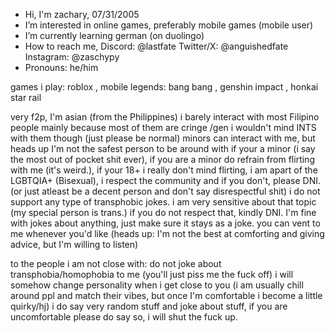 - Hi, I'm zachary, 07/31/2005
- I’m interested in online games, preferably mobile games (mobile user)
- I’m currently learning german (on duolingo)
- How to reach me,
Discord: @lastfate
Twitter/X: @anguishedfate
Instagram: @zaschypy
- Pronouns: he/him
  
games i play: roblox , mobile legends: bang bang , genshin impact , honkai star rail

very f2p, I'm asian (from the Philippines) i barely interact with most Filipino people
mainly because most of them are cringe /gen
i wouldn't mind INTS with them though (just please be normal)
minors can interact with me, but heads up I'm not the safest person to be around with if your a minor (i say the most out of pocket shit ever), if you are a minor do refrain from flirting with me (it's weird.),
if your 18+ i really don't mind flirting,
i am apart of the LGBTQIA+ (Bisexual), i respect the community and if you don't, please DNI. (or just atleast be a decent person and don't say disrespectful shit)
i do not support any type of transphobic jokes.
i am very sensitive about that topic (my special person is trans.)
if you do not respect that, kindly DNI.
I'm fine with jokes about anything, just make sure it stays as a joke.
you can vent to me whenever you'd like (heads up: I'm not the best at comforting and giving advice, but I'm willing to listen)

to the people i am not close with:
do not joke about transphobia/homophobia to me (you'll just piss me the fuck off)
i will somehow change personality when i get close to you
(i am usually chill around ppl and match their vibes, but once I'm comfortable i become a little quirky/hj)
i do say very random stuff and joke about stuff, if you are uncomfortable please do say so, i will shut the fuck up.
<!---
lastfate/lastfate is a ✨ special ✨ repository because its `README.md` (this file) appears on your GitHub profile.
You can click the Preview link to take a look at your changes.
--->
